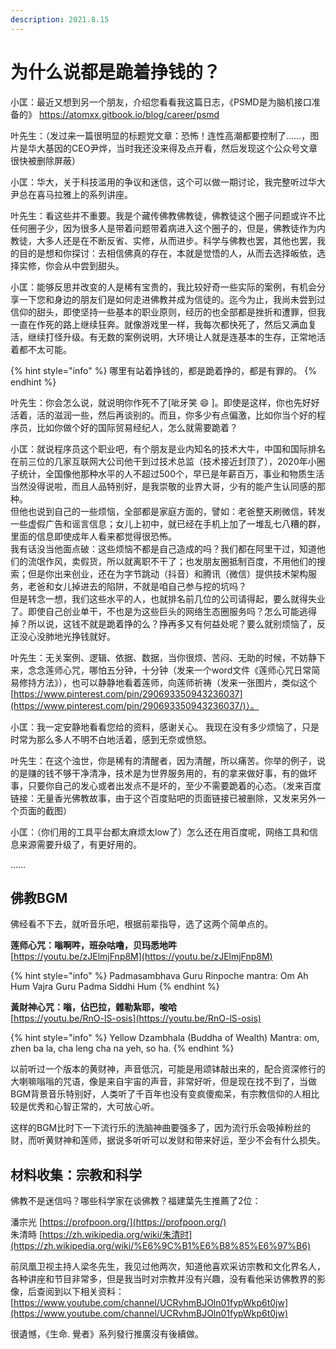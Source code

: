 ```yaml
---
description: 2021.8.15
---
```


# 为什么说都是跪着挣钱的？

小匡：最近又想到另一个朋友，介绍您看看我这篇日志，《PSMD是为脑机接口准备的》 https://atomxx.gitbook.io/blog/career/psmd

叶先生：（发过来一篇很明显的标题党文章：恐怖！连性高潮都要控制了……，图片是华大基因的CEO尹烨，当时我还没来得及点开看，然后发现这个公众号文章很快被删除屏蔽）

小匡：华大，关于科技滥用的争议和迷信，这个可以做一期讨论，我完整听过华大尹总在喜马拉雅上的系列讲座。

叶先生：看这些并不重要。我是个藏传佛教佛教徒，佛教徒这个圈子问题或许不比任何圈子少，因为很多人是带着问题带着病进入这个圈子的，但是，佛教徒作为内教徒，大多人还是在不断反省、实修，从而进步。科学与佛教也罢，其他也罢，我的目的是想和你探讨：去相信佛真的存在，本就是觉悟的人，从而去选择皈依，选择实修，你会从中尝到甜头。

小匡：能够反思并改变的人是稀有宝贵的，我比较好奇一些实际的案例，有机会分享一下您和身边的朋友们是如何走进佛教并成为信徒的。迄今为止，我尚未尝到过信仰的甜头，即使坚持一些基本的职业原则，经历的也全部都是挫折和遭罪，但我一直在作死的路上继续狂奔。就像游戏里一样，我每次都快死了，然后又满血复活，继续打怪升级。有无数的案例说明，大环境让人就是连基本的生存，正常地活着都不太可能。

{% hint style="info" %}
哪里有站着挣钱的，都是跪着挣的，都是有罪的。
{% endhint %}

叶先生：你会怎么说，就说明你作死不了\[呲牙笑 😄 \]。即使是这样，你也先好好活着，活的滋润一些，然后再谈别的。而且，你多少有点偏激，比如你当个好的程序员，比如你做个好的国际贸易经纪人，怎么就需要跪着？

小匡：就说程序员这个职业吧，有个朋友是业内知名的技术大牛，中国和国际排名在前三位的几家互联网大公司他干到过技术总监（技术接近封顶了），2020年小圈子统计，全国像他那种水平的人不超过500个，早已是年薪百万，事业和物质生活当然没得说啦，而且人品特别好，是我崇敬的业界大哥，少有的能产生认同感的那种。  
但他也说到自己的一些烦恼，全部都是家庭方面的，譬如：老爸整天刷微信，转发一些虚假广告和谣言信息；女儿上初中，就已经在手机上加了一堆乱七八糟的群，里面的信息即使成年人看来都觉得很恐怖。  
我有话没当他面点破：这些烦恼不都是自己造成的吗？我们都在阿里干过，知道他们的流氓作风，卖假货，所以就离职不干了；也发朋友圈抵制百度，不用他们的搜索；但是你出来创业，还在为字节跳动（抖音）和腾讯（微信）提供技术架构服务，老爸和女儿掉进去的陷阱，不就是咱自己参与挖的坑吗？  
但是转念一想，我们这些水平的人，也就排名前几位的公司请得起，要么就得失业了。即使自己创业单干，不也是为这些巨头的网络生态圈服务吗？怎么可能逃得掉？所以说，这钱不就是跪着挣的么？挣再多又有何益处呢？要么就别烦恼了，反正没心没肺地光挣钱就好。

叶先生：无关案例、逻辑、依据、数据，当你很烦、苦闷、无助的时候，不妨静下来，念念莲师心咒，哪怕五分钟，十分钟（发来一个word文件《莲师心咒日常简易修持方法》），也可以静静地看着莲师，向莲师祈祷（发来一张图片，类似这个[https://www.pinterest.com/pin/290693350943236037](https://www.pinterest.com/pin/290693350943236037/)）。

小匡：我一定安静地看看您给的资料，感谢关心。 我现在没有多少烦恼了，只是时常为那么多人不明不白地活着，感到无奈或愤怒。

叶先生：在这个浊世，你是稀有的清醒者，因为清醒，所以痛苦。你举的例子，说的是赚的钱不够干净清净，技术是为世界服务用的，有的拿来做好事，有的做坏事，只要你自己的发心或者出发点不是坏的，至少不需要跪着的心态。（发来百度链接：无量香光佛教故事，由于这个百度贴吧的页面链接已被删除，又发来另外一个页面的截图）

小匡：（你们用的工具平台都太麻烦太low了）怎么还在用百度呢，网络工具和信息来源需要升级了，有更好用的。

……

## 佛教BGM

佛经看不下去，就听音乐吧，根据前辈指导，选了这两个简单点的。

**莲师心咒：嗡啊吽，班杂咕噜，贝玛悉地吽**  
[https://youtu.be/zJElmjFnp8M](https://youtu.be/zJElmjFnp8M)

{% hint style="info" %}
Padmasambhava Guru Rinpoche mantra: Om Ah Hum Vajra Guru Padma Siddhi Hum 
{% endhint %}



**黃財神心咒：嗡，佔巴拉，雜勒紮耶，唆哈**  
[https://youtu.be/RnO-lS-osis](https://youtu.be/RnO-lS-osis)

{% hint style="info" %}
Yellow Dzambhala \(Buddha of Wealth\) Mantra: om, zhen ba la, cha leng cha na yeh, so ha. 
{% endhint %}

以前听过一个版本的黄财神，声音低沉，可能是用颂钵敲出来的，配合资深修行的大喇嘛嗡嗡的咒语，像是来自宇宙的声音，非常好听，但是现在找不到了，当做BGM背景音乐特别好，人类听了千百年也没有变疯傻痴呆，有宗教信仰的人相比较是优秀和心智正常的，大可放心听。

这样的BGM比时下一下流行乐的洗脑神曲要强多了，因为流行乐会吸掉粉丝的财，而听黄财神和莲师，据说多听听可以发财和带来好运，至少不会有什么损失。

## 材料收集：宗教和科学

佛教不是迷信吗？哪些科学家在谈佛教？福建葉先生推薦了2位：

潘宗光 [https://profpoon.org/](https://profpoon.org/)  
朱清時 [https://zh.wikipedia.org/wiki/朱清时](https://zh.wikipedia.org/wiki/%E6%9C%B1%E6%B8%85%E6%97%B6)

前凤凰卫视主持人梁冬先生，我见过他两次，知道他喜欢采访宗教和文化界名人，各种讲座和节目非常多，但是我当时对宗教并没有兴趣，没有看他采访佛教界的影像，后查阅到以下相关资料：[https://www.youtube.com/channel/UCRvhmBJOln01fypWkp6t0jw](https://www.youtube.com/channel/UCRvhmBJOln01fypWkp6t0jw)

很遺憾，《生命. 覺者》系列發行推廣沒有後續做。





